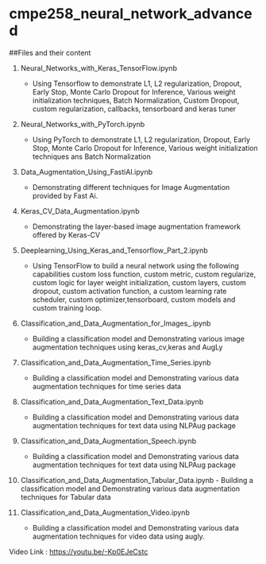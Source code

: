 # cmpe258_neural_network_advanced

##Files and their content

1. Neural_Networks_with_Keras_TensorFlow.ipynb
    - Using Tensorflow to demonstrate L1, L2 regularization, Dropout, Early Stop, Monte Carlo Dropout for Inference, Various weight initialization techniques, Batch Normalization,  Custom Dropout, custom regularization, callbacks, tensorboard and keras tuner

2. Neural_Networks_with_PyTorch.ipynb
    - Using PyTorch to demonstrate L1, L2 regularization, Dropout, Early Stop, Monte Carlo Dropout for Inference, Various weight initialization techniques ans Batch Normalization

3. Data_Augmentation_Using_FastiAI.ipynb
    - Demonstrating different techniques for Image Augmentation provided by Fast Ai.

4. Keras_CV_Data_Augmentation.ipynb
    - Demonstrating the layer-based image augmentation framework offered by Keras-CV

5. Deeplearning_Using_Keras_and_Tensorflow_Part_2.ipynb
    - Using TensorFlow to build a neural network using the following capabilities custom loss function, custom metric, custom regularize, custom logic for layer weight initialization, custom layers, custom dropout, custom activation function, a custom learning rate scheduler, custom optimizer,tensorboard, custom models and custom training loop.

6. Classification_and_Data_Augmentation_for_Images_.ipynb
    - Building a classification model and Demonstrating various image augmentation techniques using keras_cv,keras and AugLy

7. Classification_and_Data_Augmentation_Time_Series.ipynb
    - Building a classification model and Demonstrating various data augmentation techniques for time series data

8. Classification_and_Data_Augmentation_Text_Data.ipynb
    - Building a classification model and Demonstrating various data augmentation techniques for text data using NLPAug package

9. Classification_and_Data_Augmentation_Speech.ipynb
    - Building a classification model and Demonstrating various data augmentation techniques for text data using NLPAug package

10.  Classification_and_Data_Augmentation_Tabular_Data.ipynb
    - Building a classification model and Demonstrating various data augmentation techniques for Tabular data

11. Classification_and_Data_Augmentation_Video.ipynb
    - Building a classification model and Demonstrating various data augmentation techniques for video data using augly.
   

Video Link : https://youtu.be/-Kp0EJeCstc
